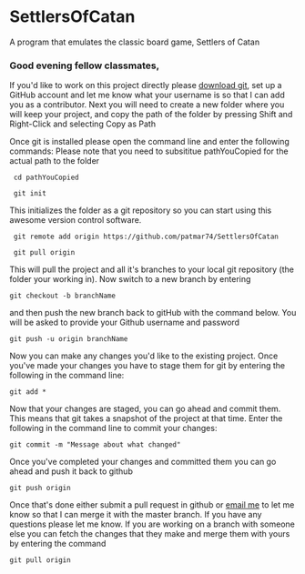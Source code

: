 # SettlersOfCatan
A program that emulates the classic board game, Settlers of Catan

<h3>Good evening fellow classmates,</h3>
<p>If you'd like to work on this project directly please <a href="https://git-scm.com/downloads">download git</a>,
set up a GitHub account and let me know what your username is so that I can add you as a contributor.
Next you will need to create a new folder where you will keep your project, and copy the path of the folder by 
pressing Shift and Right-Click and selecting Copy as Path</p> 
Once git is installed please open the command line and enter the following commands:
Please note that you need to subsititue pathYouCopied for the actual path to the folder</p>
<p><code> cd pathYouCopied</code></p>
<p><code> git init</code></p>
<p>This initializes the folder as a git repository so you can start using this awesome version control software.</p>
<p><code> git remote add origin https://github.com/patmar74/SettlersOfCatan</code></p>
<p><code> git pull origin </code></p>
<p>This will pull the project and all it's branches to your local git repository (the folder your working in). Now switch to a
new branch by entering</p>
<p><code>git checkout -b branchName</code></p>
<p>and then push the new branch back to gitHub with the command below. You will be asked to provide your Github username and password</p>
<p><code>git push -u origin branchName</code></p>
<p>Now you can make any changes you'd like to the existing project. Once you've made your changes you have to stage them for git by entering the following in the command line:</p>
<p><code>git add *</code></p>
<p> Now that your changes are staged, you can go ahead and commit them. This means that git takes a snapshot of the project
at that time. Enter the following in the command line to commit your changes:</p>
<p><code>git commit -m "Message about what changed"</code></p>
<p>Once you've completed your changes and committed them you can go ahead and push it back to github</p>
<p><code>git push origin</code></p>
<p>Once that's done either submit a pull request in github or <a href="mailto:patmar74@gmail.com">email me</a> to let me know so that I can merge it with the master branch. If you have any questions please let me know.
If you are working on a branch with someone else you can fetch the changes that they make and merge them with yours by entering the command</p>
<p><code>git pull origin</code></p>

